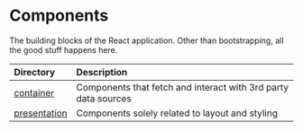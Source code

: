 # Components

The building blocks of the React application. Other than bootstrapping, all the
good stuff happens here.

| Directory                    | Description                                                    |
|:-----------------------------|:---------------------------------------------------------------|
| [container](container)       | Components that fetch and interact with 3rd party data sources |
| [presentation](presentation) | Components solely related to layout and styling                |
